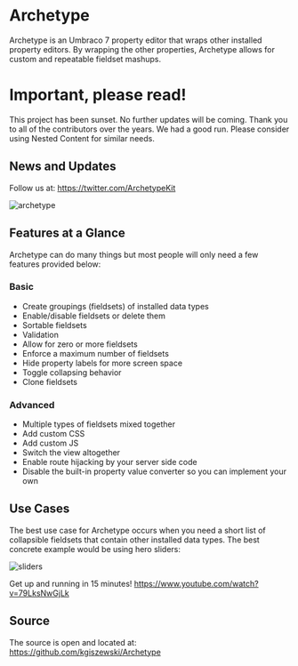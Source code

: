 # Archetype #

Archetype is an Umbraco 7 property editor that wraps other installed property editors. By wrapping the other properties, Archetype allows for custom and repeatable fieldset mashups.

# Important, please read!
This project has been sunset. No further updates will be coming. Thank you to all of the contributors over the years. We had a good run. Please consider using Nested Content for similar needs.

## News and Updates ##
Follow us at: https://twitter.com/ArchetypeKit

![archetype](assets/archetype.png)

## Features at a Glance ##
Archetype can do many things but most people will only need a few features provided below:

### Basic ###
* Create groupings (fieldsets) of installed data types
* Enable/disable fieldsets or delete them
* Sortable fieldsets
* Validation
* Allow for zero or more fieldsets
* Enforce a maximum number of fieldsets
* Hide property labels for more screen space
* Toggle collapsing behavior
* Clone fieldsets

### Advanced ###
* Multiple types of fieldsets mixed together
* Add custom CSS
* Add custom JS
* Switch the view altogether
* Enable route hijacking by your server side code 
* Disable the built-in property value converter so you can implement your own

## Use Cases ##
The best use case for Archetype occurs when you need a short list of collapsible fieldsets that contain other installed data types.  The best concrete example would be using hero sliders:

![sliders](assets/sliders.png)

Get up and running in 15 minutes! https://www.youtube.com/watch?v=79LksNwGjLk

## Source ##
The source is open and located at: https://github.com/kgiszewski/Archetype
